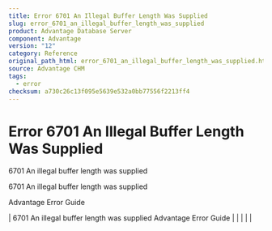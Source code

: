```yaml
---
title: Error 6701 An Illegal Buffer Length Was Supplied
slug: error_6701_an_illegal_buffer_length_was_supplied
product: Advantage Database Server
component: Advantage
version: "12"
category: Reference
original_path_html: error_6701_an_illegal_buffer_length_was_supplied.htm
source: Advantage CHM
tags:
  - error
checksum: a730c26c13f095e5639e532a0bb77556f2213ff4
---
```


# Error 6701 An Illegal Buffer Length Was Supplied

6701 An illegal buffer length was supplied

6701 An illegal buffer length was supplied

Advantage Error Guide

| 6701 An illegal buffer length was supplied  Advantage Error Guide |  |  |  |  |
